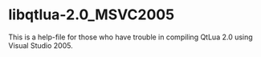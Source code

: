 libqtlua-2.0_MSVC2005
=====================

This is a help-file for those who have trouble in compiling QtLua 2.0 using Visual Studio 2005.
